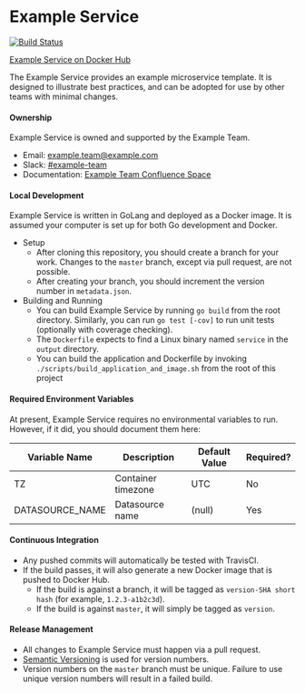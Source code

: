 # Example Service 

[![Build Status](https://travis-ci.com/alastairpat/ms-template.svg?branch=master)](https://travis-ci.com/alastairpat/ms-template)

[Example Service on Docker Hub](https://hub.docker.com/r/alastairpaterson/microservice-template)

The Example Service provides an example microservice template.
It is designed to illustrate best practices, and can be adopted for use by other teams
with minimal changes.

#### Ownership

Example Service is owned and supported by the Example Team.

* Email: [example.team@example.com](mailto:example.team@example.com)
* Slack: [#example-team](https://slack.com/app_redirect?channel=example-team)
* Documentation: [Example Team Confluence Space](https://confluence.example.com/example)

#### Local Development

Example Service is written in GoLang and deployed as a Docker image. 
It is assumed your computer is set up for both Go development and Docker.

* Setup
  - After cloning this repository, you should create a branch for your work. Changes to the
    `master` branch, except via pull request, are not possible.
  - After creating your branch, you should increment the version number in 
  `metadata.json`. 
* Building and Running
  - You can build Example Service by running `go build` from the root directory. Similarly,
    you can run `go test [-cov]` to run unit tests (optionally with coverage checking).
  - The `Dockerfile` expects to find a Linux binary named `service` in the `output` directory.
  - You can build the application and Dockerfile by invoking `./scripts/build_application_and_image.sh` 
    from the root of this project

#### Required Environment Variables

At present, Example Service requires no environmental variables to run. However, if it did,
you should document them here:

| Variable Name   | Description        | Default Value | Required? |
| --------------- | ------------------ | ------------- | --------- |
| TZ              | Container timezone | UTC           | No        |
| DATASOURCE_NAME | Datasource name    | (null)        | Yes       |

#### Continuous Integration

* Any pushed commits will automatically be tested with TravisCI. 
* If the build passes, it will also generate a new Docker image that is pushed to Docker Hub. 
  - If the build is against a branch, it will be tagged as `version-SHA short hash` (for example, `1.2.3-a1b2c3d`).
  - If the build is against `master`, it will simply be tagged as `version`.

#### Release Management

* All changes to Example Service must happen via a pull request. 
* [Semantic Versioning](https://semver.org/) is used for version numbers.
* Version numbers on the `master` branch must be unique. Failure to use unique
  version numbers will result in a failed build.
